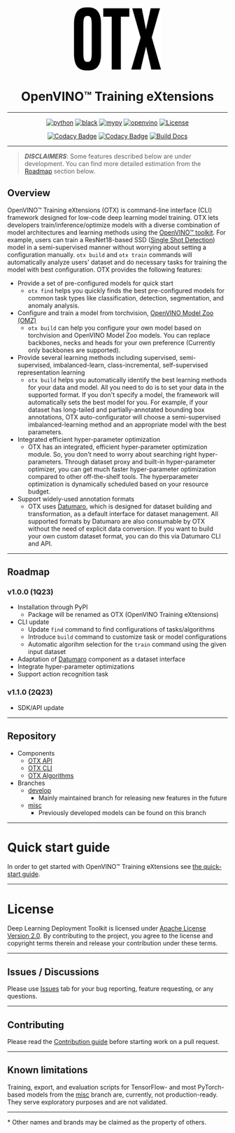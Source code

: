 <div align="center">

<img src="docs/source/_static/logos/otx-logo-black.png" width="200px">

# OpenVINO™ Training eXtensions

---

[![python](https://img.shields.io/badge/python-3.8%2B-green)]()
[![black](https://img.shields.io/badge/code%20style-black-000000.svg)]()
[![mypy](https://img.shields.io/badge/%20type_checker-mypy-%231674b1?style=flat)]()
[![openvino](https://img.shields.io/badge/openvino-2021.4-purple)]()
[![License](https://img.shields.io/badge/License-Apache%202.0-blue.svg)](https://opensource.org/licenses/Apache-2.0)

[![Codacy Badge](https://app.codacy.com/project/badge/Grade/31d17b3adb0a46d888078c543e4ec4c5?branch=feature%2Fotx)](https://www.codacy.com/gh/openvinotoolkit/training_extensions/dashboard?utm_source=github.com&utm_medium=referral&utm_content=openvinotoolkit/training_extensions&utm_campaign=Badge_Grade)
[![Codacy Badge](https://app.codacy.com/project/badge/Coverage/31d17b3adb0a46d888078c543e4ec4c5?branch=feature%2Fotx)](https://www.codacy.com/gh/openvinotoolkit/training_extensions/dashboard?utm_source=github.com&utm_medium=referral&utm_content=openvinotoolkit/training_extensions&utm_campaign=Badge_Coverage)
[![Build Docs](https://github.com/openvinotoolkit/training_extensions/actions/workflows/docs.yml/badge.svg)](https://github.com/openvinotoolkit/training_extensions/actions/workflows/docs.yml)

---

</div>

> **_DISCLAIMERS_**: Some features described below are under development. You can find more detailed estimation from the [Roadmap](#roadmap) section below.

## Overview

OpenVINO™ Training eXtensions (OTX) is command-line interface (CLI) framework designed for low-code deep learning model training. OTX lets developers train/inference/optimize models with a diverse combination of model architectures and learning methods using the [OpenVINO™
toolkit](https://software.intel.com/en-us/openvino-toolkit). For example, users can train a ResNet18-based SSD ([Single Shot Detection](https://arxiv.org/abs/1512.02325)) model in a semi-supervised manner without worrying about setting a configuration manually. `otx build` and `otx train` commands will automatically analyze users' dataset and do necessary tasks for training the model with best configuration. OTX provides the following features:

- Provide a set of pre-configured models for quick start
  - `otx find` helps you quickly finds the best pre-configured models for common task types like classification, detection, segmentation, and anomaly analysis.
- Configure and train a model from torchvision, [OpenVINO Model Zoo (OMZ)](https://github.com/openvinotoolkit/open_model_zoo)
  - `otx build` can help you configure your own model based on torchvision and OpenVINO Model Zoo models. You can replace backbones, necks and heads for your own preference (Currently only backbones are supported).
- Provide several learning methods including supervised, semi-supervised, imbalanced-learn, class-incremental, self-supervised representation learning
  - `otx build` helps you automatically identify the best learning methods for your data and model. All you need to do is to set your data in the supported format. If you don't specify a model, the framework will automatically sets the best model for you. For example, if your dataset has long-tailed and partially-annotated bounding box annotations, OTX auto-configurator will choose a semi-supervised imbalanced-learning method and an appropriate model with the best parameters.
- Integrated efficient hyper-parameter optimization
  - OTX has an integrated, efficient hyper-parameter optimization module. So, you don't need to worry about searching right hyper-parameters. Through dataset proxy and built-in hyper-parameter optimizer, you can get much faster hyper-parameter optimization compared to other off-the-shelf tools. The hyperparameter optimization is dynamically scheduled based on your resource budget.
- Support widely-used annotation formats
  - OTX uses [Datumaro](https://github.com/openvinotoolkit/datumaro), which is designed for dataset building and transformation, as a default interface for dataset management. All supported formats by Datumaro are also consumable by OTX without the need of explicit data conversion. If you want to build your own custom dataset format, you can do this via Datumaro CLI and API.

---

## Roadmap

### v1.0.0 (1Q23)

- Installation through PyPI
  - Package will be renamed as OTX (OpenVINO Training eXtensions)
- CLI update
  - Update `find` command to find configurations of tasks/algorithms
  - Introduce `build` command to customize task or model configurations
  - Automatic algorihm selection for the `train` command using the given input dataset
- Adaptation of [Datumaro](https://github.com/openvinotoolkit/datumaro) component as a dataset interface
- Integrate hyper-parameter optimizations
- Support action recognition task

### v1.1.0 (2Q23)

- SDK/API update

---

## Repository

- Components
  - [OTX API](otx/api)
  - [OTX CLI](otx/cli)
  - [OTX Algorithms](otx/algorithms)
- Branches
  - [develop](https://github.com/openvinotoolkit/training_extensions/tree/develop)
    - Mainly maintained branch for releasing new features in the future
  - [misc](https://github.com/openvinotoolkit/training_extensions/tree/misc)
    - Previously developed models can be found on this branch

---

# Quick start guide

In order to get started with OpenVINO™ Training eXtensions see [the quick-start guide](QUICK_START_GUIDE.md).

---

# License

Deep Learning Deployment Toolkit is licensed under [Apache License Version 2.0](LICENSE).
By contributing to the project, you agree to the license and copyright terms therein
and release your contribution under these terms.

---

## Issues / Discussions

Please use [Issues](https://github.com/openvinotoolkit/training_extensions/issues/new/choose) tab for your bug reporting, feature requesting, or any questions.

---

## Contributing

Please read the [Contribution guide](CONTRIBUTING.md) before starting work on a pull request.

---

## Known limitations

Training, export, and evaluation scripts for TensorFlow- and most PyTorch-based models from the [misc](https://github.com/openvinotoolkit/training_extensions/tree/misc) branch are, currently, not production-ready. They serve exploratory purposes and are not validated.

---

\* Other names and brands may be claimed as the property of others.
